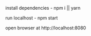 install dependencies - npm i || yarn

 run localhost - npm start

 open browser at http://localhost:8080